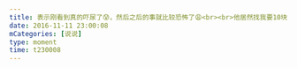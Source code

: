 ```yaml
---
title: 表示刚看到真的吓尿了😰，然后之后的事就比较恐怖了😩<br><br>他居然找我要10块钱😩，有没有人性啊，今天双11啊😩
date: 2016-11-11 23:00:08
mCategories: [说说]
type: moment
time: t230008
---
```


<div id="pics-20161111230008"></div>

<script src="/lib/moment/pics.js"></script>
<script>
var data = [
    {"link": "2016-11-11_000004.jpeg", "type": "shuoshuo"},
    {"link": "2016-11-11_000009.jpeg", "type": "shuoshuo"}
];
picsRender(data, "pics-20161111230008");
</script>
